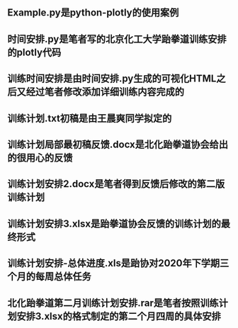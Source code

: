 ## Example.py是python-plotly的使用案例

## 时间安排.py是笔者写的北京化工大学跆拳道训练安排的plotly代码

## 训练时间安排是由时间安排.py生成的可视化HTML之后又经过笔者修改添加详细训练内容完成的

## 训练计划.txt初稿是由王晨爽同学拟定的

## 训练计划局部最初稿反馈.docx是北化跆拳道协会给出的很用心的反馈

## 训练计划安排2.docx是笔者得到反馈后修改的第二版训练计划

## 训练计划安排3.xlsx是跆拳道协会反馈的训练计划的最终形式

## 训练计划安排-总体进度.xls是跆协对2020年下学期三个月的每周总体任务

## 北化跆拳道第二月训练计划安排.rar是笔者按照训练计划安排3.xlsx的格式制定的第二个月四周的具体安排